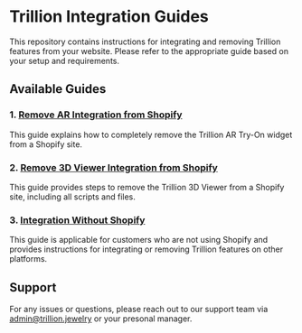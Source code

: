 # Trillion Integration Guides

This repository contains instructions for integrating and removing Trillion features from your website. Please refer to the appropriate guide based on your setup and requirements.

## Available Guides

### 1. [Remove AR Integration from Shopify](./remove-ar-shopify.md)
   This guide explains how to completely remove the Trillion AR Try-On widget from a Shopify site.

### 2. [Remove 3D Viewer Integration from Shopify](./remove-viewer-shopify.md)
   This guide provides steps to remove the Trillion 3D Viewer from a Shopify site, including all scripts and files.

### 3. [Integration Without Shopify](./no-shopify.md)
   This guide is applicable for customers who are not using Shopify and provides instructions for integrating or removing Trillion features on other platforms.

## Support

For any issues or questions, please reach out to our support team via admin@trillion.jewelry or your presonal manager.
